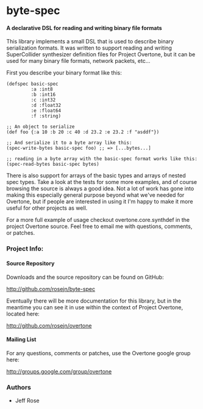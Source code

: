   byte-spec
==============

#### A declarative DSL for reading and writing binary file formats

This library implements a small DSL that is used to describe binary
serialization formats.  It was written to support reading and writing
SuperCollider synthesizer definition files for Project Overtone, but it can be
used for many binary file formats, network packets, etc...

First you describe your binary format like this:

    (defspec basic-spec
             :a :int8
             :b :int16
             :c :int32
             :d :float32
             :e :float64
             :f :string)
    
    ;; An object to serialize
    (def foo {:a 10 :b 20 :c 40 :d 23.2 :e 23.2 :f "asddf"})
    
    ;; And serialize it to a byte array like this:
    (spec-write-bytes basic-spec foo) ;; => [...bytes...]
    
    ;; reading in a byte array with the basic-spec format works like this:
    (spec-read-bytes basic-spec bytes)

There is also support for arrays of the basic types and arrays of nested spec
types.  Take a look at the tests for some more examples, and of course browsing
the source is always a good idea.  Not a lot of work has gone into making this
especially general purpose beyond what we've needed for Overtone, but if people
are interested in using it I'm happy to make it more useful for other projects
as well.

For a more full example of usage checkout overtone.core.synthdef in the project
Overtone source.  Feel free to email me with questions, comments, or patches.

### Project Info:

#### Source Repository
Downloads and the source repository can be found on GitHub:

  http://github.com/rosejn/byte-spec

Eventually there will be more documentation for this library, but in the
meantime you can see it in use within the context of Project Overtone, located
here:

  http://github.com/rosejn/overtone

#### Mailing List

For any questions, comments or patches, use the Overtone google group here:

http://groups.google.com/group/overtone

### Authors

* Jeff Rose
